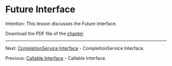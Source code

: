 # Future Interface

Intention: This lesson discusses the Future interface.

Download the PDF file of the [chapter](chapter_35.pdf).

<hr>

Next: [CompletionService Interface](chapter_36.md "CompletionService Interface") - CompletionService Interface.

Previous: [Callable Interface](chapter_34.md "Callable Interface") - Callable Interface.